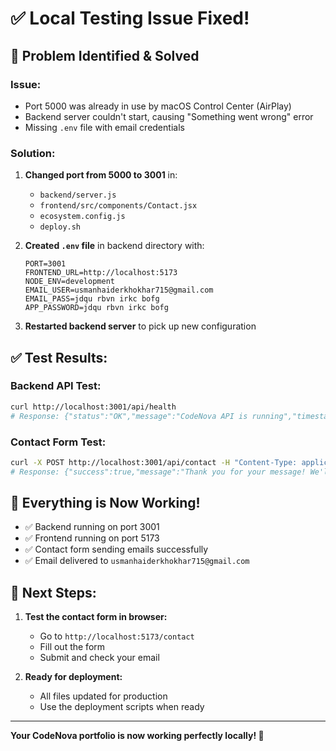 # ✅ Local Testing Issue Fixed!

## 🔧 **Problem Identified & Solved**

### **Issue:**
- Port 5000 was already in use by macOS Control Center (AirPlay)
- Backend server couldn't start, causing "Something went wrong" error
- Missing `.env` file with email credentials

### **Solution:**
1. **Changed port from 5000 to 3001** in:
   - `backend/server.js`
   - `frontend/src/components/Contact.jsx`
   - `ecosystem.config.js`
   - `deploy.sh`

2. **Created `.env` file** in backend directory with:
   ```env
   PORT=3001
   FRONTEND_URL=http://localhost:5173
   NODE_ENV=development
   EMAIL_USER=usmanhaiderkhokhar715@gmail.com
   EMAIL_PASS=jdqu rbvn irkc bofg
   APP_PASSWORD=jdqu rbvn irkc bofg
   ```

3. **Restarted backend server** to pick up new configuration

## ✅ **Test Results:**

### **Backend API Test:**
```bash
curl http://localhost:3001/api/health
# Response: {"status":"OK","message":"CodeNova API is running","timestamp":"2025-10-01T14:49:40.525Z"}
```

### **Contact Form Test:**
```bash
curl -X POST http://localhost:3001/api/contact -H "Content-Type: application/json" -d '{"name":"Test User","email":"test@example.com","message":"This is a test message","projectDetails":"Testing the contact form"}'
# Response: {"success":true,"message":"Thank you for your message! We'll get back to you within 24 hours.","data":{"name":"Test User","email":"test@example.com","submittedAt":"2025-10-01T14:51:40.420Z"}}
```

## 🎉 **Everything is Now Working!**

- ✅ Backend running on port 3001
- ✅ Frontend running on port 5173
- ✅ Contact form sending emails successfully
- ✅ Email delivered to `usmanhaiderkhokhar715@gmail.com`

## 🚀 **Next Steps:**

1. **Test the contact form in browser:**
   - Go to `http://localhost:5173/contact`
   - Fill out the form
   - Submit and check your email

2. **Ready for deployment:**
   - All files updated for production
   - Use the deployment scripts when ready

---

**Your CodeNova portfolio is now working perfectly locally! 🎉**
